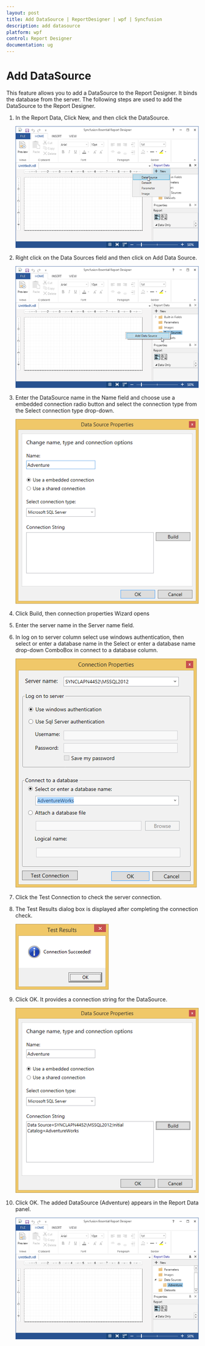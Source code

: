 ```yaml
---
layout: post
title: Add DataSource | ReportDesigner | wpf | Syncfusion
description: add datasource
platform: wpf
control: Report Designer
documentation: ug
---
```


# Add DataSource

This feature allows you to add a DataSource to the Report Designer. It binds the database from the server. The following steps are used to add the DataSource to the Report Designer.

1. In the Report Data, Click New, and then click the DataSource.

   ![Click data source in WPF ReportDesigner](Add-DataSource_images/Add-DataSource_img1.png)

2. Right click on the Data Sources field and then click on Add Data Source.
   
   ![Click Add Data Source field in WPF ReportDesigner](Add-DataSource_images/Add-DataSource_img2.png)

3. Enter the DataSource name in the Name field and choose use a embedded connection radio button and select the connection type from the Select connection type drop-down.

   ![Displays Data Source Properties window of WPF ReportDesigner](Add-DataSource_images/Add-DataSource_img3.png)

4. Click Build, then connection properties Wizard opens

5. Enter the server name in the Server name field. 

6. In log on to server column select use windows authentication, then select or enter a database name in the Select or enter a database name drop-down ComboBox in connect to a database column.

   ![Displays select database name and server in Connection Properties window of WPF ReportDesigner](Add-DataSource_images/Add-DataSource_img4.png)
   
7. Click the Test Connection to check the server connection.

8. The Test Results dialog box is displayed after completing the connection check.

   ![Displays the test result of WPF ReportDesigner](Add-DataSource_images/Add-DataSource_img5.png)

9. Click OK. It provides a connection string for the DataSource. 

    ![Add connection string for data source in WPF ReportDesigner](Add-DataSource_images/Add-DataSource_img6.png)

10. Click OK. The added DataSource (Adventure) appears in the Report Data panel.

    ![Added data source in report data panel in WPF ReportDesigner](Add-DataSource_images/Add-DataSource_img7.png)